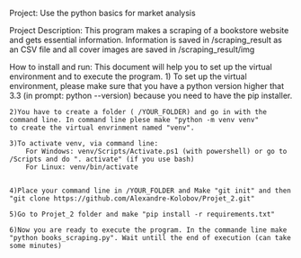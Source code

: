 Project:
Use the python basics for market analysis

Project Description:
This program makes a scraping of a bookstore website and gets essential information.
Information is saved in /scraping_result as an CSV file and all cover images are saved in /scraping_result/img

How to install and run:
This document will help you to set up the virtual environment and to execute the program.
	1) To set up the virtual environment, please make sure that you have a python version higher that 3.3 (in prompt: python --version)
	because you need to have the pip installer.
	
	2)You have to create a folder ( /YOUR_FOLDER) and go in with the command line. In command line plese make "python -m venv venv"
	to create the virtual envrinment named "venv".
	
	3)To activate venv, via command line:
		For Windows: venv/Scripts/Activate.ps1 (with powershell) or go to /Scripts and do ". activate" (if you use bash)
		For Linux: venv/bin/activate
	
	
	4)Place your command line in /YOUR_FOLDER and Make "git init" and then "git clone https://github.com/Alexandre-Kolobov/Projet_2.git"
	
	5)Go to Projet_2 folder and make "pip install -r requirements.txt"
	
	6)Now you are ready to execute the program. In the commande line make "python books_scraping.py". Wait untill the end of execution (can take some minutes)